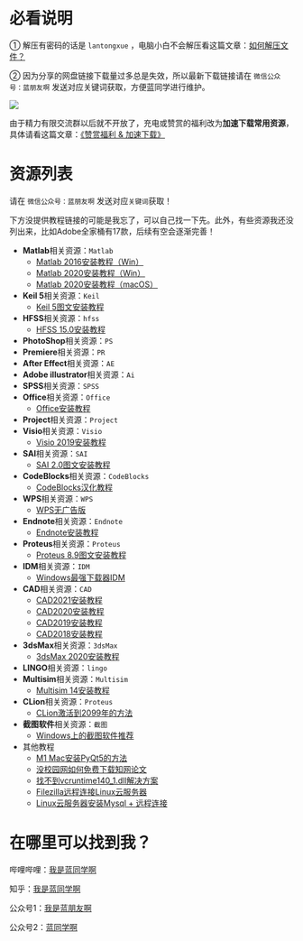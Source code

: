 # 必看说明

① 解压有密码的话是 `lantongxue` ，电脑小白不会解压看这篇文章：[如何解压文件？](https://mp.weixin.qq.com/s/WwFchRA_4f9QwDLr5f-dxA)

② 因为分享的网盘链接下载量过多总是失效，所以最新下载链接请在 `微信公众号：蓝朋友啊` 发送对应关键词获取，方便蓝同学进行维护。

![](https://notes-1302258083.cos.ap-guangzhou.myqcloud.com/202204301213438.jpg)

由于精力有限交流群以后就不开放了，充电或赞赏的福利改为**加速下载常用资源**，具体请看这篇文章：[《赞赏福利 & 加速下载》](https://mp.weixin.qq.com/s/eokK0hyacb61cvWmoBLkJw)



# 资源列表

请在 `微信公众号：蓝朋友啊` 发送对应`关键词`获取！

下方没提供教程链接的可能是我忘了，可以自己找一下先。此外，有些资源我还没列出来，比如Adobe全家桶有17款，后续有空会逐渐完善！

* **Matlab**相关资源：`Matlab`
  * [Matlab 2016安装教程（Win）](https://mp.weixin.qq.com/s/JABBpWc3bR9Ax1N5hm6rWA)
  * [Matlab 2020安装教程（Win）](https://mp.weixin.qq.com/s/LfFauuuDTd9ryNhQhuylmQ)
  * [Matlab 2020安装教程（macOS）](https://mp.weixin.qq.com/s/TDIpJwO9JoXCeD6XYZBEsQ)
* **Keil 5**相关资源：`Keil`
  * [Keil 5图文安装教程](https://mp.weixin.qq.com/s/pfshL173N4ztDfrcU2dOPg)
* **HFSS**相关资源：`hfss`
  * [HFSS 15.0安装教程](https://www.bilibili.com/video/BV1CT4y1u7LB)
* **PhotoShop**相关资源：`PS`
* **Premiere**相关资源：`PR`
* **After Effect**相关资源：`AE`
* **Adobe illustrator**相关资源：`Ai`
* **SPSS**相关资源：`SPSS`
* **Office**相关资源：`Office`
  * [Office安装教程](https://www.bilibili.com/video/BV1G54y1X7VR)
* **Project**相关资源：`Project`
* **Visio**相关资源：`Visio`
  * [Visio 2019安装教程](https://www.bilibili.com/video/BV1sz411i7qn)
* **SAI**相关资源：`SAI`
  * [SAI 2.0图文安装教程](https://mp.weixin.qq.com/s/Qw9uZHJLr1Do-bnoTDXpwQ)
* **CodeBlocks**相关资源：`CodeBlocks`
  * [CodeBlocks汉化教程](https://www.bilibili.com/video/BV1o5411s7do)
* **WPS**相关资源：`WPS`
  * [WPS无广告版](https://mp.weixin.qq.com/s/k3SyB0lxh1LUOZnem8RKhg)
* **Endnote**相关资源：`Endnote`
  * [Endnote安装教程](https://www.bilibili.com/video/BV1Fz4y1X7jV)
* **Proteus**相关资源：`Proteus`
  * [Proteus 8.9图文安装教程](https://mp.weixin.qq.com/s/pVnmAzhfFqIYkYo7qQ-8mw)
* **IDM**相关资源：`IDM`
  * [Windows最强下载器IDM](https://mp.weixin.qq.com/s/6GYf4oORIcgu0XQrXjeJow)
* **CAD**相关资源：`CAD`
  * [CAD2021安装教程](https://www.bilibili.com/video/BV11A411Y7En)
  * [CAD2020安装教程](https://www.bilibili.com/video/BV1pD4y1D7UF)
  * [CAD2019安装教程](https://www.bilibili.com/video/BV1p64y1c7Vx)
  * [CAD2018安装教程](https://www.bilibili.com/video/BV1Nt4y1Q7Zs)
* **3dsMax**相关资源：`3dsMax`
  * [3dsMax 2020安装教程](https://www.bilibili.com/video/BV1kK411W7Ua)
* **LINGO**相关资源：`lingo`
* **Multisim**相关资源：`Multisim`
  * [Multisim 14安装教程](https://www.bilibili.com/video/BV1QT4y1E7t1)
* **CLion**相关资源：`Proteus`
  * [CLion激活到2099年的方法](https://mp.weixin.qq.com/s/JGSagMpZsGYbLxkwJys6kA)
* **截图软件**相关资源：`截图`
  * [Windows上的截图软件推荐](https://mp.weixin.qq.com/s/HNH4bnCfQj2Kr07sGs6EKA)
* 其他教程
  * [M1 Mac安装PyQt5的方法](https://mp.weixin.qq.com/s/dQYaNwhc5OkPJ7iMpsNJRw)
  * [没校园网如何免费下载知网论文](https://mp.weixin.qq.com/s/Biakcm_Ajuy-y_l18GOV3w)
  * [找不到vcruntime140_1.dll解决方案](https://zhuanlan.zhihu.com/p/353260018)
  * [Filezilla远程连接Linux云服务器](https://zhuanlan.zhihu.com/p/357059026)
  * [Linux云服务器安装Mysql + 远程连接](https://zhuanlan.zhihu.com/p/356889976)



# 在哪里可以找到我？

哔哩哔哩：[我是蓝同学啊](https://space.bilibili.com/321583894)

知乎：[我是蓝同学啊](https://www.zhihu.com/people/wo-shi-lan-tong-xue-a)

公众号1：[我是蓝朋友啊](https://notes-1302258083.cos.ap-guangzhou.myqcloud.com/202204301213438.jpg)

公众号2：[蓝同学啊](https://notes-1302258083.cos.ap-guangzhou.myqcloud.com/202204301522569.jpeg)
